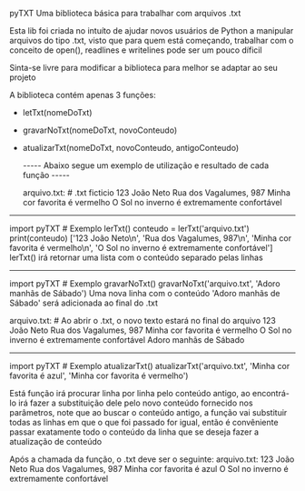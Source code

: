  pyTXT
Uma biblioteca básica para trabalhar com arquivos .txt

Esta lib foi criada no intuíto de ajudar novos usuários de Python a manipular
arquivos do tipo .txt, visto que para quem está começando, trabalhar com o conceito de open(),
readlines e writelines pode ser um pouco díficil

Sinta-se livre para modificar a biblioteca para melhor se adaptar ao seu projeto

A biblioteca contém apenas 3 funções:
  - letTxt(nomeDoTxt)
  - gravarNoTxt(nomeDoTxt, novoConteudo)
  - atualizarTxt(nomeDoTxt, novoConteudo, antigoConteudo)
  
  
    ----- Abaixo segue um exemplo de utilização e resultado de cada função -----
    
    arquivo.txt:  # .txt ficticio
      123 João Neto
      Rua dos Vagalumes, 987
      Minha cor favorita é vermelho
      O Sol no inverno é extremamente confortável


--------
import pyTXT  # Exemplo lerTxt()
conteudo = lerTxt('arquivo.txt')
print(conteudo)
['123 João Neto\n', 'Rua dos Vagalumes, 987\n', 
'Minha cor favorita é vermelho\n', 'O Sol no inverno é extremamente confortável']
 lerTxt() irá retornar uma lista com o conteúdo separado pelas linhas




---------
import pyTXT  # Exemplo gravarNoTxt()
gravarNoTxt('arquivo.txt', 'Adoro manhãs de Sábado')
  Uma nova linha com o conteúdo 'Adoro manhãs de Sábado' será adicionada ao final do .txt

arquivo.txt:  # Ao abrir o .txt, o novo texto estará no final do arquivo
      123 João Neto
      Rua dos Vagalumes, 987
      Minha cor favorita é vermelho
      O Sol no inverno é extremamente confortável
      Adoro manhãs de Sábado
      
      

-------
import pyTXT  # Exemplo atualizarTxt()
atualizarTxt('arquivo.txt', 'Minha cor favorita é azul', 'Minha cor favorita é vermelho')

  Está função irá procurar linha por linha pelo conteúdo antigo, ao encontrá-lo
 irá fazer a substituição dele pelo novo conteúdo fornecido nos parâmetros,
 note que ao buscar o conteúdo antigo, a função vai substituir todas as linhas em que
 o que foi passado for igual, então é convêniente passar exatamente todo o conteúdo
 da linha que se deseja fazer a atualização de conteúdo

 Após a chamada da função, o .txt deve ser o seguinte:
arquivo.txt:
      123 João Neto
      Rua dos Vagalumes, 987
      Minha cor favorita é azul
      O Sol no inverno é extremamente confortável
      
      
